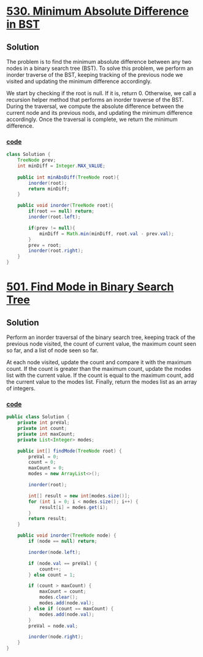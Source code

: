 # [530. Minimum Absolute Difference in BST](https://leetcode.com/problems/minimum-absolute-difference-in-bst/)

## Solution
The problem is to find the minimum absolute difference between any two nodes in a binary search tree (BST).
To solve this problem, we perform an inorder traverse of the BST, keeping
tracking of the previous node we visited and updating the minimum difference
accordingly.

We start by checking if the root is null. If it is, return 0. Otherwise, 
we call a recursion helper method that performs an inorder traverse of
the BST. During the traversal, we compute the absolute difference between
the current node and its previous nods, and updating the minimum difference
accordingly. Once the traversal is complete, we return the minimum difference.

### [code](../../src/main/java/day21_30/Day21T530MinimumAbsoluteDifferenceInBST.java)

```java
class Solution {
    TreeNode prev;
    int minDiff = Integer.MAX_VALUE;
    
    public int minAbsDiff(TreeNode root){
        inorder(root);
        return minDiff;
    }

    public void inorder(TreeNode root){
        if(root == null) return;
        inorder(root.left);

        if(prev != null){
            minDiff = Math.min(minDiff, root.val - prev.val);
        }
        prev = root;
        inorder(root.right);
    }
}
```
# [501. Find Mode in Binary Search Tree](https://leetcode.com/problems/find-mode-in-binary-search-tree/)
## Solution

Perform an inorder traversal of the binary search tree, keeping track
of the previous node visited, the count of current value, the maximum 
count seen so far, and a list of node seen so far. 

At each node visited, update the count and compare it with the maximum count.
If the count is greater than the maximum count, update the modes list with the current value. If the count is equal to the maximum count, add the current value to the modes list. Finally, return the modes list as an array of integers.

### [code](../../src/main/java/day21_30/Day21T501FindModeInBinarySearchTree.java)
```java
public class Solution {
    private int preVal;
    private int count;
    private int maxCount;
    private List<Integer> modes;

    public int[] findMode(TreeNode root) {
        preVal = 0;
        count = 0;
        maxCount = 0;
        modes = new ArrayList<>();

        inorder(root);

        int[] result = new int[modes.size()];
        for (int i = 0; i < modes.size(); i++) {
            result[i] = modes.get(i);
        }
        return result;
    }

    public void inorder(TreeNode node) {
        if (node == null) return;

        inorder(node.left);

        if (node.val == preVal) {
            count++;
        } else count = 1;

        if (count > maxCount) {
            maxCount = count;
            modes.clear();
            modes.add(node.val);
        } else if (count == maxCount) {
            modes.add(node.val);
        }
        preVal = node.val;

        inorder(node.right);
    }
}
```